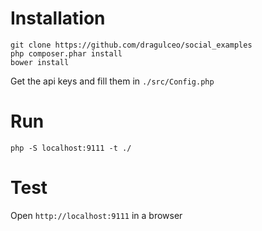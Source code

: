 # Installation

```
git clone https://github.com/dragulceo/social_examples
php composer.phar install
bower install
```

Get the api keys and fill them in `./src/Config.php`

# Run
```
php -S localhost:9111 -t ./
```

# Test

Open `http://localhost:9111` in a browser
